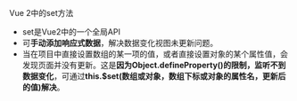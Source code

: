 Vue 2中的set方法
- set是Vue2中的一个全局API
- 可**手动添加响应式数据**，解决数据变化视图未更新问题。
- 当在项目中直接设置数组的某一项的值，或者直接设置对象的某个属性值，会发现页面并没有更新。这是**因为Object.defineProperty()的限制，监听不到数据变化**，可通过**this.$set(数组或对象，数组下标或对象的属性名，更新后的值)解决**。
